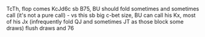 
TcTh, flop comes KcJd6c sb B75, BU should fold sometimes and sometimes call (it's not a pure call) - vs this sb big c-bet size, BU can call his Kx, most of his Jx (infrequently fold QJ and sometimes JT as those block some draws) flush draws and 76

